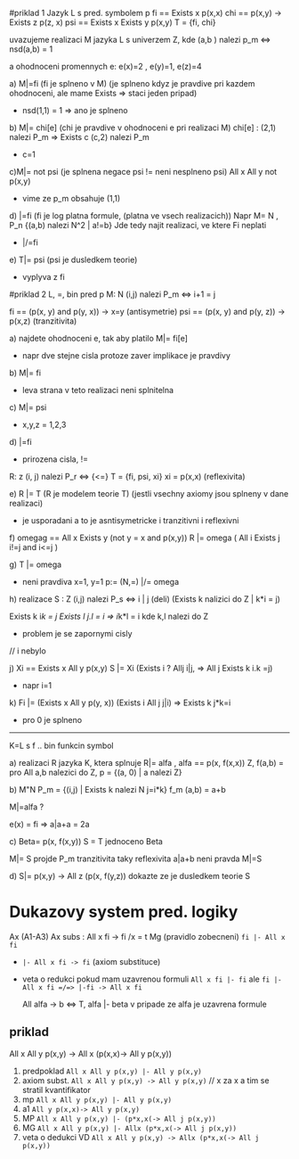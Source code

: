 
#priklad 1
Jazyk L s pred. symbolem p
fi == Exists x p(x,x)
chi == p(x,y) -> Exists z p(z, x)
psi == Exists x Exists y p(x,y)
T = {fi, chi}

uvazujeme realizaci M jazyka L s univerzem Z, kde 
(a,b ) nalezi p_m <=> nsd(a,b) = 1

a ohodnoceni promennych e: e(x)=2 , e(y)=1, e(z)=4

a) M|=fi (fi je splneno v M)
(je splneno kdyz je pravdive pri kazdem ohodnoceni, ale mame Exists => staci jeden pripad)
* nsd(1,1) = 1 => ano je splneno

b) M|= chi[e] (chi je pravdive v ohodnoceni e pri realizaci M) 
chi[e] : (2,1) nalezi P_m => Exists c (c,2) nalezi P_m
* c=1

c)M|= not psi (je splnena negace psi != neni nesplneno psi)
All x All y not p(x,y)
* vime ze p_m obsahuje (1,1)

d) |=fi (fi je log platna formule, (platna ve vsech realizacich))
Napr M= N , P_n {(a,b) nalezi N^2 | a!=b}
Jde tedy najit realizaci, ve ktere Fi neplati
* |/=fi

e) T|= psi (psi je dusledkem teorie)
* vyplyva z fi


#priklad 2
L, =, bin pred p
M: N
(i,j) nalezi P_m <=> i+1 = j

fi == (p(x, y) and p(y, x)) -> x=y      (antisymetrie)
psi == (p(x, y) and p(y, z)) -> p(x,z)  (tranzitivita)

a) najdete ohodnoceni e, tak aby platilo M|= fi[e]
* napr dve stejne cisla protoze zaver implikace je pravdivy

b) M|= fi
* leva strana v teto realizaci neni splnitelna

c) M|= psi
* x,y,z = 1,2,3

d) |=fi
* prirozena cisla, !=



R: z (i, j) nalezi P_r <=> {<=}
T = {fi, psi, xi}
xi = p(x,x)   (reflexivita)

e) R |= T (R je modelem teorie T)
(jestli vsechny axiomy jsou splneny v dane realizaci)
* je usporadani a to je asntisymetricke i tranzitivni i reflexivni

f) omegag == All x Exists y (not y = x and p(x,y))
R |= omega
( All i Exists j i!=j and i<=j )

g) T |= omega
* neni pravdiva x=1, y=1 p:=
(N,=) |/= omega

h) realizace S : Z (i,j) nalezi P_s <=> i | j  (deli)
(Exists k nalizici do Z | k*i = j)


Exists k i*k = j
Exists l j.l = i => i*k*l = i
kde k,l nalezi do Z

* problem je se zapornymi cisly

// i nebylo

j) Xi == Exists x All y p(x,y)
S |= Xi
(Exists i ? Allj i|j,   => All j Exists k i.k =j)
* napr i=1 

k) Fi |= (Exists x All y p(y, x))
(Exists i All j  j|i) => Exists k j*k=i
* pro 0 je splneno
--------------------------------------------------------
K=L s f .. bin funkcin symbol

a) realizaci R jazyka K, ktera splnuje R|= alfa , alfa == p(x, f(x,x))
Z, f(a,b) = pro All a,b nalezici do Z, p = {(a, 0) | a nalezi Z}


b) M"N P_m = {(i,j) | Exists k nalezi N  j=i*k}
f_m (a,b) = a+b

M|=alfa  ?

e(x) = fi => a|a+a = 2a

c) Beta= p(x, f(x,y))
S = T jednoceno Beta

M|= S
projde P_m
tranzitivita taky
reflexivita a|a+b neni pravda
M|=S


d) S|= p(x,y) -> All z (p(x, f(y,z)) dokazte ze je dusledkem teorie S


# Dukazovy system pred. logiky 

Ax   (A1-A3)
Ax subs : All x fi -> fi /x = t
Mg (pravidlo zobecneni)  `fi |- All x fi`
* `|- All x fi -> fi` (axiom substituce)
* veta o redukci pokud mam uzavrenou formuli
  `All x fi |- fi`
  ale `fi |- All x fi =/=> |-fi -> All x fi`
  
   All alfa -> b <=> T, alfa |- beta    v pripade ze alfa je uzavrena formule


## priklad
All x All y p(x,y) -> All x (p(x,x)-> All y p(x,y))
1) predpoklad         `All x All y p(x,y) |- All y p(x,y)` 
2) axiom subst.       `All x All y p(x,y) -> All y p(x,y)` // x za x a tim se stratil kvantifikator
3) mp                 `All x All y p(x,y) |- All y p(x,y)`
4) a1                 `All y p(x,x)-> All y p(x,y)`
5) MP                 `All x All y p(x,y) |- (p*x,x(-> All j p(x,y))`
6) MG                 `All x All y p(x,y) |- Allx (p*x,x(-> All j p(x,y))`
7) veta o dedukci VD  `All x All y p(x,y) -> Allx (p*x,x(-> All j p(x,y))`







